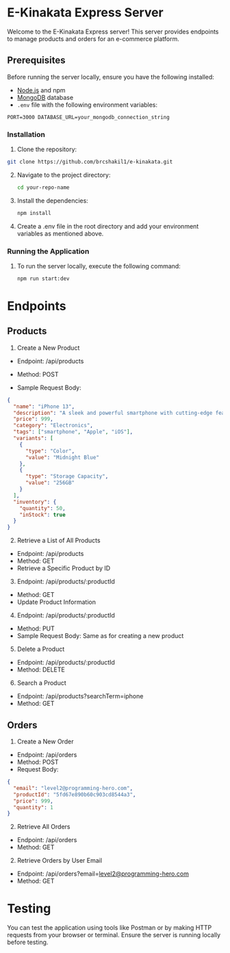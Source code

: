 # E-Kinakata Express Server

Welcome to the E-Kinakata Express server! This server provides endpoints to manage products and orders for an e-commerce platform.

## Prerequisites

Before running the server locally, ensure you have the following installed:

- [Node.js](https://nodejs.org/) and npm
- [MongoDB](https://www.mongodb.com/) database
- `.env` file with the following environment variables:

`PORT=3000
DATABASE_URL=your_mongodb_connection_string`

### Installation

1. Clone the repository:

```bash
git clone https://github.com/brcshakil1/e-kinakata.git
```

2. Navigate to the project directory:

   ```sh
   cd your-repo-name
   ```

3. Install the dependencies:

   ```sh
   npm install
   ```

4. Create a .env file in the root directory and add your environment variables as mentioned above.

### Running the Application

1. To run the server locally, execute the following command:

   ```sh
   npm run start:dev
   ```

# Endpoints

## Products

1. Create a New Product

- Endpoint: /api/products

- Method: POST

- Sample Request Body:

```json
{
  "name": "iPhone 13",
  "description": "A sleek and powerful smartphone with cutting-edge features.",
  "price": 999,
  "category": "Electronics",
  "tags": ["smartphone", "Apple", "iOS"],
  "variants": [
    {
      "type": "Color",
      "value": "Midnight Blue"
    },
    {
      "type": "Storage Capacity",
      "value": "256GB"
    }
  ],
  "inventory": {
    "quantity": 50,
    "inStock": true
  }
}
```

2. Retrieve a List of All Products

- Endpoint: /api/products
- Method: GET
- Retrieve a Specific Product by ID

3. Endpoint: /api/products/:productId

- Method: GET
- Update Product Information

4. Endpoint: /api/products/:productId

- Method: PUT
- Sample Request Body: Same as for creating a new product

5. Delete a Product

- Endpoint: /api/products/:productId
- Method: DELETE

6. Search a Product

- Endpoint: /api/products?searchTerm=iphone
- Method: GET

## Orders

1. Create a New Order

- Endpoint: /api/orders
- Method: POST
- Request Body:

```json
{
  "email": "level2@programming-hero.com",
  "productId": "5fd67e890b60c903cd8544a3",
  "price": 999,
  "quantity": 1
}
```

2. Retrieve All Orders

- Endpoint: /api/orders
- Method: GET

2. Retrieve Orders by User Email

- Endpoint: /api/orders?email=level2@programming-hero.com
- Method: GET

# Testing

You can test the application using tools like Postman or by making HTTP requests from your browser or terminal. Ensure the server is running locally before testing.

